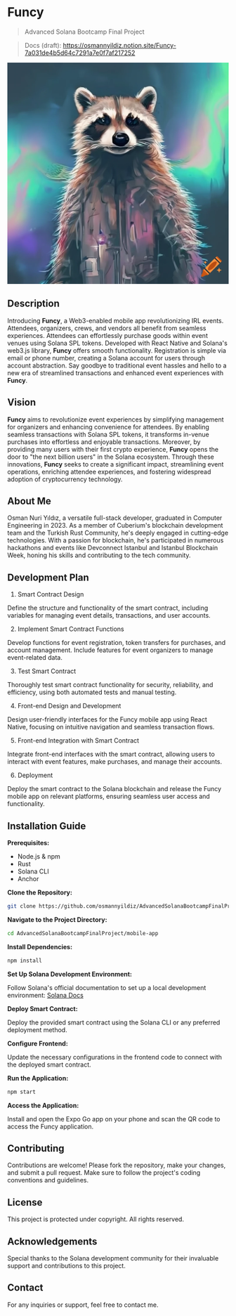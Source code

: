 # Funcy

> Advanced Solana Bootcamp Final Project

> Docs (draft): <https://osmannyildiz.notion.site/Funcy-7a031de4b5d64c7291a7e0f7af217252>

![Project visual](https://raw.githubusercontent.com/osmannyildiz/AdvancedSolanaBootcampFinalProject/main/_meta/assets/image.png)

## Description

Introducing **Funcy**, a Web3-enabled mobile app revolutionizing IRL events. Attendees, organizers, crews, and vendors all benefit from seamless experiences. Attendees can effortlessly purchase goods within event venues using Solana SPL tokens. Developed with React Native and Solana's web3.js library, **Funcy** offers smooth functionality. Registration is simple via email or phone number, creating a Solana account for users through account abstraction. Say goodbye to traditional event hassles and hello to a new era of streamlined transactions and enhanced event experiences with **Funcy**.

## Vision

**Funcy** aims to revolutionize event experiences by simplifying management for organizers and enhancing convenience for attendees. By enabling seamless transactions with Solana SPL tokens, it transforms in-venue purchases into effortless and enjoyable transactions. Moreover, by providing many users with their first crypto experience, **Funcy** opens the door to "the next billion users" in the Solana ecosystem. Through these innovations, **Funcy** seeks to create a significant impact, streamlining event operations, enriching attendee experiences, and fostering widespread adoption of cryptocurrency technology.

## About Me

Osman Nuri Yıldız, a versatile full-stack developer, graduated in Computer Engineering in 2023. As a member of Cuberium's blockchain development team and the Turkish Rust Community, he's deeply engaged in cutting-edge technologies. With a passion for blockchain, he's participated in numerous hackathons and events like Devconnect Istanbul and Istanbul Blockchain Week, honing his skills and contributing to the tech community.

## Development Plan

1. Smart Contract Design

Define the structure and functionality of the smart contract, including variables for managing event details, transactions, and user accounts.

2. Implement Smart Contract Functions

Develop functions for event registration, token transfers for purchases, and account management. Include features for event organizers to manage event-related data.

3. Test Smart Contract

Thoroughly test smart contract functionality for security, reliability, and efficiency, using both automated tests and manual testing.

4. Front-end Design and Development

Design user-friendly interfaces for the Funcy mobile app using React Native, focusing on intuitive navigation and seamless transaction flows.

5. Front-end Integration with Smart Contract

Integrate front-end interfaces with the smart contract, allowing users to interact with event features, make purchases, and manage their accounts.

6. Deployment

Deploy the smart contract to the Solana blockchain and release the Funcy mobile app on relevant platforms, ensuring seamless user access and functionality.

## Installation Guide

**Prerequisites:**

- Node.js & npm
- Rust
- Solana CLI
- Anchor

**Clone the Repository:**

```bash
git clone https://github.com/osmannyildiz/AdvancedSolanaBootcampFinalProject.git
```

**Navigate to the Project Directory:**

```bash
cd AdvancedSolanaBootcampFinalProject/mobile-app
```

**Install Dependencies:**

```bash
npm install
```

**Set Up Solana Development Environment:**

Follow Solana's official documentation to set up a local development environment: [Solana Docs](https://docs.solanalabs.com/cli/install)

**Deploy Smart Contract:**

Deploy the provided smart contract using the Solana CLI or any preferred deployment method.

**Configure Frontend:**

Update the necessary configurations in the frontend code to connect with the deployed smart contract.

**Run the Application:**

```bash
npm start
```

**Access the Application:**

Install and open the Expo Go app on your phone and scan the QR code to access the Funcy application.

## Contributing

Contributions are welcome! Please fork the repository, make your changes, and submit a pull request. Make sure to follow the project's coding conventions and guidelines.

## License

This project is protected under copyright. All rights reserved.

## Acknowledgements

Special thanks to the Solana development community for their invaluable support and contributions to this project.

## Contact

For any inquiries or support, feel free to contact me.
